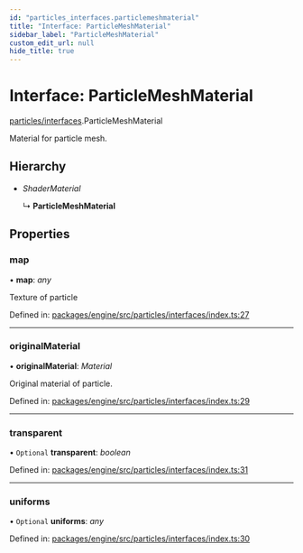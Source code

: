 ```yaml
---
id: "particles_interfaces.particlemeshmaterial"
title: "Interface: ParticleMeshMaterial"
sidebar_label: "ParticleMeshMaterial"
custom_edit_url: null
hide_title: true
---
```


# Interface: ParticleMeshMaterial

[particles/interfaces](../modules/particles_interfaces.md).ParticleMeshMaterial

Material for particle mesh.

## Hierarchy

* *ShaderMaterial*

  ↳ **ParticleMeshMaterial**

## Properties

### map

• **map**: *any*

Texture of particle

Defined in: [packages/engine/src/particles/interfaces/index.ts:27](https://github.com/xr3ngine/xr3ngine/blob/716a06460/packages/engine/src/particles/interfaces/index.ts#L27)

___

### originalMaterial

• **originalMaterial**: *Material*

Original material of particle.

Defined in: [packages/engine/src/particles/interfaces/index.ts:29](https://github.com/xr3ngine/xr3ngine/blob/716a06460/packages/engine/src/particles/interfaces/index.ts#L29)

___

### transparent

• `Optional` **transparent**: *boolean*

Defined in: [packages/engine/src/particles/interfaces/index.ts:31](https://github.com/xr3ngine/xr3ngine/blob/716a06460/packages/engine/src/particles/interfaces/index.ts#L31)

___

### uniforms

• `Optional` **uniforms**: *any*

Defined in: [packages/engine/src/particles/interfaces/index.ts:30](https://github.com/xr3ngine/xr3ngine/blob/716a06460/packages/engine/src/particles/interfaces/index.ts#L30)
